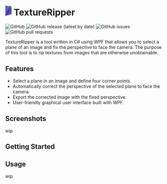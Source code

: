 # <img src="TextureRipper/Images/iconorig.png" alt="Icon" width="20px" /> TextureRipper

![GitHub](https://img.shields.io/github/license/nnmarcoo/TextureRipper)
![GitHub release (latest by date)](https://img.shields.io/github/v/release/nnmarcoo/TextureRipper)
![GitHub issues](https://img.shields.io/github/issues/nnmarcoo/TextureRipper)
![GitHub pull requests](https://img.shields.io/github/issues-pr/nnmarcoo/TextureRipper)

TextureRipper is a tool written in C# using WPF that allows you to select a plane of an image and fix the perspective to face the camera. The purpose of this tool is to rip textures from images that are otherwise unobtainable.

## Features

- Select a plane in an image and define four corner points.
- Automatically correct the perspective of the selected plane to face the camera.
- Export the corrected image with the fixed perspective.
- User-friendly graphical user interface built with WPF.

## Screenshots

wip

## Getting Started

## Usage
wip
